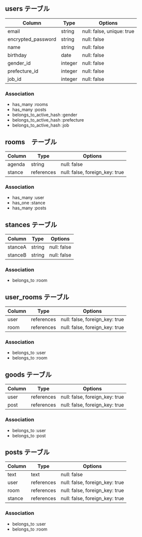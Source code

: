 ## users テーブル

|Column            |Type   |Options                  |
|------------------|-------|-------------------------|
|email             |string |null: false, unique: true|
|encrypted_password|string |null: false              |
|name              |string |null: false              |
|birthday          |date   |null: false              |
|gender_id         |integer|null: false              |
|prefecture_id     |integer|null: false              |
|job_id            |integer|null: false              |

### Association

- has_many :rooms
- has_many :posts
- belongs_to_active_hash :gender
- belongs_to_active_hash :prefecture
- belongs_to_active_hash :job

## rooms　テーブル

|Column  |Type      |Options                       |
|--------|----------|------------------------------|
|agenda  |string    |null: false                   |
|stance  |references|null: false, foreign_key: true|

### Association

- has_many :user
- has_one :stance
- has_many :posts

## stances テーブル
|Column |Type      |Options                       |
|-------|----------|------------------------------|
|stanceA|string    |null: false                   |
|stanceB|string    |null: false                   |

### Association

- belongs_to :room

## user_rooms テーブル
|Column|Type      |Options                       |
|------|----------|------------------------------|
|user  |references|null: false, foreign_key: true|
|room  |references|null: false, foreign_key: true|

### Association

- belongs_to :user
- belongs_to :room

## goods テーブル
|Column|Type      |Options                       |
|------|----------|------------------------------|
|user  |references|null: false, foreign_key: true|
|post  |references|null: false, foreign_key: true|

### Association

- belongs_to :user
- belongs_to :post

## posts テーブル

|Column |Type      |Options                       |
|-------|----------|------------------------------|
|text   |text      |null: false                   |
|user   |references|null: false, foreign_key: true|
|room   |references|null: false, foreign_key: true|
|stance |references|null: false, foreign_key: true|

### Association

- belongs_to :user
- belongs_to :room